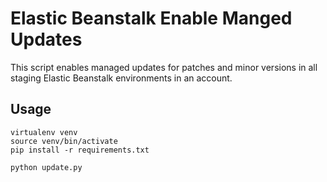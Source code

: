 # Elastic Beanstalk Enable Manged Updates

This script enables managed updates for patches and minor versions in
all staging Elastic Beanstalk environments in an account.

## Usage

```
virtualenv venv
source venv/bin/activate
pip install -r requirements.txt

python update.py
```
